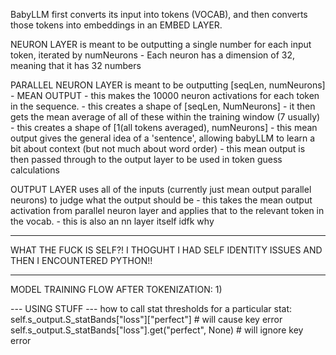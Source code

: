 BabyLLM first converts its input into tokens (VOCAB), and then converts those tokens into embeddings in an EMBED LAYER.

NEURON LAYER is meant to be outputting a single number for each input token, iterated by numNeurons
    - Each neuron has a dimension of 32, meaning that it has 32 numbers

PARALLEL NEURON LAYER is meant to be outputting [seqLen, numNeurons]
    - MEAN OUTPUT
        - this makes the 10000 neuron activations for each token in the sequence.
            - this creates a shape of [seqLen, NumNeurons]
        - it then gets the mean average of all of these within the training window (7 usually)
            - this creates a shape of [1(all tokens averaged), numNeurons]
        - this mean output gives the general idea of a 'sentence', allowing babyLLM to learn a bit about context (but not much about word order)
        - this mean output is then passed through to the output layer to be used in token guess calculations

OUTPUT LAYER uses all of the inputs (currently just mean output parallel neurons) to judge what the output should be
    - this takes the mean output activation from parallel neuron layer and applies that to the relevant token in the vocab.
    - this is also an nn layer itself idfk why


----

WHAT THE FUCK IS SELF?!
I THOGUHT I HAD SELF IDENTITY ISSUES AND THEN I ENCOUNTERED PYTHON!!

----

MODEL TRAINING FLOW AFTER TOKENIZATION:
1) 

--- USING STUFF ---
how to call stat thresholds for a particular stat:
        self.s_output.S_statBands["loss"]["perfect"] # will cause key error
        self.s_output.S_statBands["loss"].get("perfect", None) # will ignore key error


